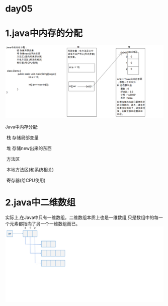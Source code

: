 # day05

# 1.java中内存的分配

![java中的内存分配图解](../images/java中的内存分布.jpg)

Java中内存分配:

​		栈	存储局部变量

​		堆	存储new出来的东西

​		方法区

​		本地方法区(和系统相关)

​		寄存器(给CPU使用)

# 2.java中二维数组

实际上,在Java中只有一维数组。二维数组本质上也是一维数组,只是数组中的每一个元素都指向了另一个一维数组而已。
![二维数组图解](../images/二维数组图解.jpg)